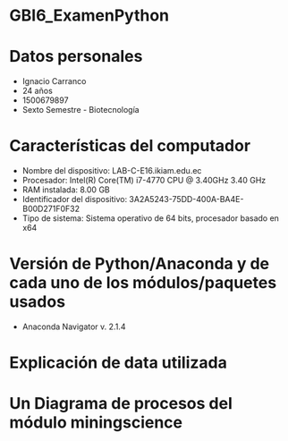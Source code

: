 # GBI6_ExamenPython
# Datos personales
- Ignacio Carranco
- 24 años
- 1500679897
- Sexto Semestre - Biotecnología

# Características del computador
- Nombre del dispositivo: LAB-C-E16.ikiam.edu.ec
- Procesador: Intel(R) Core(TM) i7-4770 CPU @ 3.40GHz   3.40 GHz
- RAM instalada: 8.00 GB
- Identificador del dispositivo: 3A2A5243-75DD-400A-BA4E-B00D271F0F32
- Tipo de sistema: Sistema operativo de 64 bits, procesador basado en x64

# Versión de Python/Anaconda y de cada uno de los módulos/paquetes usados
- Anaconda Navigator v. 2.1.4
# Explicación de data utilizada
# Un Diagrama de procesos del módulo miningscience
